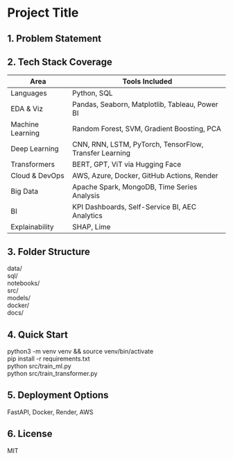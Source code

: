 # Project Title

## 1. Problem Statement

## 2. Tech Stack Coverage

| Area              | Tools Included                                   |
|-------------------|--------------------------------------------------|
| Languages         | Python, SQL                                      |
| EDA & Viz         | Pandas, Seaborn, Matplotlib, Tableau, Power BI   |
| Machine Learning  | Random Forest, SVM, Gradient Boosting, PCA       |
| Deep Learning     | CNN, RNN, LSTM, PyTorch, TensorFlow, Transfer Learning |
| Transformers      | BERT, GPT, ViT via Hugging Face                  |
| Cloud & DevOps    | AWS, Azure, Docker, GitHub Actions, Render       |
| Big Data          | Apache Spark, MongoDB, Time Series Analysis      |
| BI                | KPI Dashboards, Self-Service BI, AEC Analytics   |
| Explainability    | SHAP, Lime                                       |

## 3. Folder Structure

data/  
sql/  
notebooks/  
src/  
models/  
docker/  
docs/

## 4. Quick Start

python3 -m venv venv && source venv/bin/activate  
pip install -r requirements.txt  
python src/train_ml.py  
python src/train_transformer.py

## 5. Deployment Options

FastAPI, Docker, Render, AWS

## 6. License

MIT
